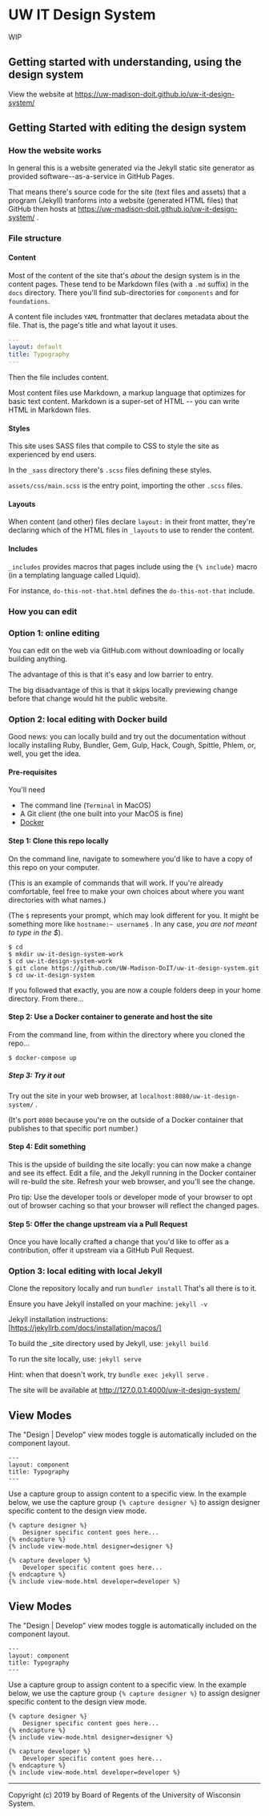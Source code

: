 # UW IT Design System

WIP

## Getting started with understanding, using the design system

View the website at https://uw-madison-doit.github.io/uw-it-design-system/

## Getting Started with editing the design system

### How the website works

In general this is a website generated via the Jekyll static site generator as
provided software--as-a-service in GitHub Pages.

That means there's source code for the site (text files and assets) that a
program (Jekyll) tranforms into a website (generated HTML files) that GitHub
then hosts at https://uw-madison-doit.github.io/uw-it-design-system/ .

### File structure

#### Content

Most of the content of the site that's *about* the design system is in the
content pages. These tend to be Markdown files (with a `.md` suffix) in the
`docs` directory. There you'll find sub-directories for `components` and for
`foundations`.

A content file includes `YAML` frontmatter that declares metadata about the
file. That is, the page's title and what layout it uses.

```yaml
---
layout: default
title: Typography
---
```

Then the file includes content.

Most content files use Markdown, a markup language that optimizes for basic
text content. Markdown is a super-set of HTML -- you can write HTML in Markdown
files.

#### Styles

This site uses SASS files that compile to CSS to style the site as experienced
by end users.

In the `_sass` directory there's `.scss` files defining these styles.

`assets/css/main.scss` is the entry point, importing the other `.scss` files.

#### Layouts

When content (and other) files declare `layout:` in their front matter, they're
declaring which of the HTML files in `_layouts` to use to render the content.

#### Includes

`_includes` provides macros that pages include using the `{% include}` macro (in
a templating language called Liquid).

For instance, `do-this-not-that.html` defines the `do-this-not-that` include.

### How you can edit

### Option 1: online editing

You can edit on the web via GitHub.com without downloading or locally building
anything.

The advantage of this is that it's easy and low barrier to entry.

The big disadvantage of this is that it skips locally previewing change before
that change would hit the public website.

### Option 2: local editing with Docker build

Good news: you can locally build and try out the documentation without locally
installing Ruby, Bundler, Gem, Gulp, Hack, Cough, Spittle, Phlem, or, well, you
get the idea.

#### Pre-requisites

You'll need

+ The command line (`Terminal` in MacOS)
+ A Git client (the one built into your MacOS is fine)
+ [Docker][]

#### Step 1: Clone this repo locally

On the command line, navigate to somewhere you'd like to have a copy of this
repo on your computer.

(This is an example of commands that will work. If you're already comfortable,
feel free to make your own choices about where you want directories with what
names.)

(The `$` represents your prompt, which may look different for you. It might be
something more like `hostname:~ username$` . In any case,
_you are not meant to type in the $_).

```shell
$ cd
$ mkdir uw-it-design-system-work
$ cd uw-it-design-system-work
$ git clone https://github.com/UW-Madison-DoIT/uw-it-design-system.git
$ cd uw-it-design-system
```

If you followed that exactly, you are now a couple folders deep in your home
directory. From there...

#### Step 2: Use a Docker container to generate and host the site

From the command line, from within the directory where you cloned the repo...

```shell
$ docker-compose up
```

##### Step 3: Try it out

Try out the site in your web browser, at
`localhost:8080/uw-it-design-system/` .

(It's port `8080` because you're on the outside of a Docker container that
publishes to that specific port number.)

#### Step 4: Edit something

This is the upside of building the site locally: you can now make a change and
see its effect. Edit a file, and the Jekyll running in the Docker container will
re-build the site. Refresh your web browser, and you'll see the change.

Pro tip: Use the developer tools or developer mode of your browser to opt out of
browser caching so that your browser will reflect the changed pages.

#### Step 5: Offer the change upstream via a Pull Request

Once you have locally crafted a change that you'd like to offer as a
contribution, offer it upstream via a GitHub Pull Request.

### Option 3: local editing with local Jekyll

Clone the repository locally and run `bundler install`
That's all there is to it.

Ensure you have Jekyll installed on your machine: `jekyll -v`

Jekyll installation instructions: [https://jekyllrb.com/docs/installation/macos/]

To build the \_site directory used by Jekyll, use: `jekyll build`

To run the site locally, use: `jekyll serve`

Hint: when that doesn't work, try `bundle exec jekyll serve` .

The site will be available at http://127.0.0.1:4000/uw-it-design-system/

## View Modes

The "Design | Develop" view modes toggle is automatically included on the component layout.
```
---
layout: component
title: Typography
---
```

Use a capture group to assign content to a specific view. In the example below, we use the capture group `{% capture designer %}` to assign designer specific content to the design view mode.

```
{% capture designer %}
	Designer specific content goes here...
{% endcapture %}
{% include view-mode.html designer=designer %}

{% capture developer %}
	Developer specific content goes here...
{% endcapture %}
{% include view-mode.html developer=developer %}

```


## View Modes

The "Design | Develop" view modes toggle is automatically included on the component layout.
```
---
layout: component
title: Typography
---
```

Use a capture group to assign content to a specific view. In the example below, we use the capture group `{% capture designer %}` to assign designer specific content to the design view mode.

```
{% capture designer %}
	Designer specific content goes here...
{% endcapture %}
{% include view-mode.html designer=designer %}

{% capture developer %}
	Developer specific content goes here...
{% endcapture %}
{% include view-mode.html developer=developer %}

```


---

Copyright (c) 2019 by Board of Regents of the University of Wisconsin System.

[Docker]: https://www.docker.com/
